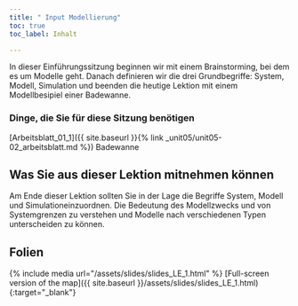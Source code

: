 ```yaml
---
title: " Input Modellierung"
toc: true
toc_label: Inhalt

---
```


In dieser Einführungssitzung beginnen wir mit einem Brainstorming, bei dem es um Modelle geht. Danach definieren wir die drei Grundbegriffe: System, Modell, Simulation und beenden die heutige Lektion mit einem Modellbesipiel einer Badewanne.
<!--more-->

### Dinge, die Sie für diese Sitzung benötigen

 
 [Arbeitsblatt_01_1]({{ site.baseurl }}{% link _unit05/unit05-02_arbeitsblatt.md %}) Badewanne

## Was Sie aus dieser Lektion mitnehmen können
Am Ende dieser Lektion sollten Sie in der Lage die Begriffe System, Modell und Simulationeinzuordnen. Die Bedeutung des Modellzwecks und von Systemgrenzen zu verstehen und Modelle nach verschiedenen Typen unterscheiden zu können.



## Folien

{% include media url="/assets/slides/slides_LE_1.html" %}
[Full-screen version of the map]({{ site.baseurl }}/assets/slides/slides_LE_1.html){:target="_blank"}